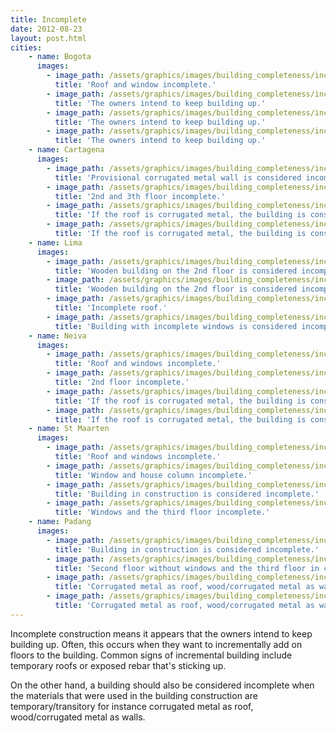 ```yaml
---
title: Incomplete
date: 2012-08-23
layout: post.html
cities:
    - name: Bogota
      images:
        - image_path: /assets/graphics/images/building_completeness/incomplete_bogota_01.jpg
          title: 'Roof and window incomplete.'
        - image_path: /assets/graphics/images/building_completeness/incomplete_bogota_02.jpg
          title: 'The owners intend to keep building up.'
        - image_path: /assets/graphics/images/building_completeness/incomplete_bogota_03.jpg
          title: 'The owners intend to keep building up.'
        - image_path: /assets/graphics/images/building_completeness/incomplete_bogota_04.jpg
          title: 'The owners intend to keep building up.'
    - name: Cartagena
      images:
        - image_path: /assets/graphics/images/building_completeness/incomplete_cartagena_01.jpg
          title: 'Provisional corrugated metal wall is considered incomplete.'
        - image_path: /assets/graphics/images/building_completeness/incomplete_cartagena_02.jpg
          title: '2nd and 3th floor incomplete.'
        - image_path: /assets/graphics/images/building_completeness/incomplete_cartagena_03.jpg
          title: 'If the roof is corrugated metal, the building is considered as incomplete.'
        - image_path: /assets/graphics/images/building_completeness/incomplete_cartagena_04.jpg
          title: 'If the roof is corrugated metal, the building is considered as incomplete.'
    - name: Lima
      images:
        - image_path: /assets/graphics/images/building_completeness/incomplete_lima_01.jpg
          title: 'Wooden building on the 2nd floor is considered incomplete.'
        - image_path: /assets/graphics/images/building_completeness/incomplete_lima_02.jpg
          title: 'Wooden building on the 2nd floor is considered incomplete.'
        - image_path: /assets/graphics/images/building_completeness/incomplete_lima_03.jpg
          title: 'Incomplete roof.'
        - image_path: /assets/graphics/images/building_completeness/incomplete_lima_04.jpg
          title: 'Building with incomplete windows is considered incomplete.'
    - name: Neiva
      images:
        - image_path: /assets/graphics/images/building_completeness/incomplete_neiva_01.jpg
          title: 'Roof and windows incomplete.'
        - image_path: /assets/graphics/images/building_completeness/incomplete_neiva_02.jpg
          title: '2nd floor incomplete.'
        - image_path: /assets/graphics/images/building_completeness/incomplete_neiva_03.jpg
          title: 'If the roof is corrugated metal, the building is considered as incomplete.'
        - image_path: /assets/graphics/images/building_completeness/incomplete_neiva_04.jpg
          title: 'If the roof is corrugated metal, the building is considered as incomplete.'
    - name: St Maarten
      images:
        - image_path: /assets/graphics/images/building_completeness/incomplete_st_maarten_01.jpg
          title: 'Roof and windows incomplete.'
        - image_path: /assets/graphics/images/building_completeness/incomplete_st_maarten_02.jpg
          title: 'Window and house column incomplete.'
        - image_path: /assets/graphics/images/building_completeness/incomplete_st_maarten_03.jpg
          title: 'Building in construction is considered incomplete.'
        - image_path: /assets/graphics/images/building_completeness/incomplete_st_maarten_04.jpg
          title: 'Windows and the third floor incomplete.'
    - name: Padang
      images:
        - image_path: /assets/graphics/images/building_completeness/incomplete_padang_01.jpg
          title: 'Building in construction is considered incomplete.'
        - image_path: /assets/graphics/images/building_completeness/incomplete_padang_02.jpg
          title: 'Second floor without windows and the third floor in construction.'
        - image_path: /assets/graphics/images/building_completeness/incomplete_padang_03.jpg
          title: 'Corrugated metal as roof, wood/corrugated metal as walls, the building is considered as incomplete.'
        - image_path: /assets/graphics/images/building_completeness/incomplete_padang_04.jpg
          title: 'Corrugated metal as roof, wood/corrugated metal as walls, the building is considered as incomplete.'        
---
```


Incomplete construction means it appears that the owners intend to keep building up. Often, this occurs when they want to incrementally add on floors to the building. Common signs of incremental building include temporary roofs or exposed rebar that's sticking up.

On the other hand, a building should also be considered incomplete when the materials that were used in the building construction are temporary/transitory for instance corrugated metal as roof, wood/corrugated metal as walls.